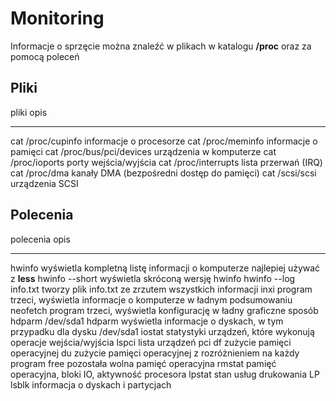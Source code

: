 # Monitoring

Informacje o sprzęcie można znaleźć w plikach w katalogu **/proc** oraz
za pomocą poleceń

## Pliki

  pliki                       opis
  --------------------------- --------------------------------------------
  cat /proc/cupinfo           informacje o procesorze
  cat /proc/meminfo           informacje o pamięci
  cat /proc/bus/pci/devices   urządzenia w komputerze
  cat /proc/ioports           porty wejścia/wyjścia
  cat /proc/interrupts        lista przerwań (IRQ)
  cat /proc/dma               kanały DMA (bezpośredni dostęp do pamięci)
  cat /scsi/scsi              urządzenia SCSI

## Polecenia

  polecenia               opis
  ----------------------- -------------------------------------------------------------------------------
  hwinfo                  wyświetla kompletną listę informacji o komputerze najlepiej używać z **less**
  hwinfo --short          wyświetla skróconą wersję hwinfo
  hwinfo --log info.txt   tworzy plik info.txt ze zrzutem wszystkich informacji
  inxi                    program trzeci, wyświetla informacje o komputerze w ładnym podsumowaniu
  neofetch                program trzeci, wyświetla konfigurację w ładny graficzne sposób
  hdparm /dev/sda1        hdparm wyświetla informacje o dyskach, w tym przypadku dla dysku /dev/sda1
  iostat                  statystyki urządzeń, które wykonują operacje wejścia/wyjścia
  lspci                   lista urządzeń pci
  df                      zużycie pamięci operacyjnej
  du                      zużycie pamięci operacyjnej z rozróżnieniem na każdy program
  free                    pozostała wolna pamięć operacyjna
  rmstat                  pamięć operacyjna, bloki IO, aktywność procesora
  lpstat                  stan usług drukowania LP
  lsblk                   informacja o dyskach i partycjach
